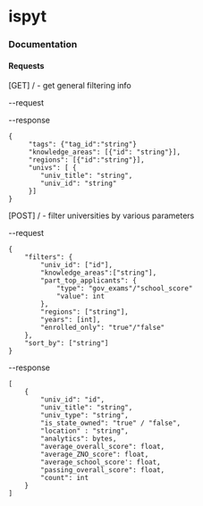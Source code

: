 # ispyt


### Documentation

#### Requests

[GET] / - get general filtering info

--request

--response

```
{
     "tags": {"tag_id":"string"}
     "knowledge_areas": [{"id": "string"}],
     "regions": [{"id":"string"}],
     "univs": [ {
        "univ_title": "string",
        "univ_id": "string"
     }]
}
```

[POST] / - filter universities by various parameters

--request
```
{
	"filters": {
		"univ_id": ["id"],
		"knowledge_areas":["string"],
		"part_top_applicants": {
			"type": "gov_exams"/"school_score"
			"value": int
		},
		"regions": ["string"],
		"years": [int],
		"enrolled_only": "true"/"false"
	}, 
	"sort_by": ["string"]
}
```

--response

```
[
    {
        "univ_id": "id",
        "univ_title": "string",
        "univ_type": "string",
        "is_state_owned": "true" / "false",
        "location" : "string",
        "analytics": bytes,
        "average_overall_score": float,
        "average_ZNO_score": float,
        "average_school_score': float,
        "passing_overall_score": float,
        "count": int
    }
]
```